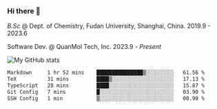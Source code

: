 ### Hi there 👋

<!--
**zephyr-zdz/zephyr-zdz** is a ✨ _special_ ✨ repository because its `README.md` (this file) appears on your GitHub profile.

Here are some ideas to get you started:

- 🔭 I’m currently working on ...
- 🌱 I’m currently learning ...
- 👯 I’m looking to collaborate on ...
- 🤔 I’m looking for help with ...
- 💬 Ask me about ...
- 📫 How to reach me: ...
- 😄 Pronouns: ...
- ⚡ Fun fact: ...
-->

_B.Sc_ @ Dept. of Chemistry, Fudan University, Shanghai, China. 2019.9 - 2023.6

Software Dev. @ QuanMol Tech, Inc. 2023.9 - _Present_

![My GitHub stats](https://github-readme-stats.vercel.app/api?username=zephyr-zdz)

<!--START_SECTION:waka-->

```txt
Markdown     1 hr 52 mins    ███████████████▒░░░░░░░░░   61.56 %
TeX          31 mins         ████▒░░░░░░░░░░░░░░░░░░░░   17.13 %
TypeScript   28 mins         ████░░░░░░░░░░░░░░░░░░░░░   15.87 %
Git Config   7 mins          █░░░░░░░░░░░░░░░░░░░░░░░░   03.90 %
SSH Config   1 min           ▒░░░░░░░░░░░░░░░░░░░░░░░░   00.90 %
```

<!--END_SECTION:waka-->
